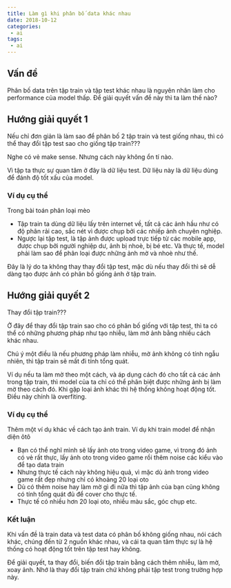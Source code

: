 ```yaml
---
title: Làm gì khi phân bố data khác nhau
date: 2018-10-12
categories:
 - ai
tags:
 - ai
---
```

## Vấn đề
Phân bố data trên tập train và tập test khác nhau là nguyên nhân làm cho performance của model thấp. 
Để giải quyết vấn đề này thì ta làm thế nào?


## Hướng giải quyết 1
Nếu chỉ đơn giản là làm sao để phân bố 2 tập train và test giống nhau, thì có thể thay đổi tập test sao cho giống tập train???

Nghe có vẻ make sense. Nhưng cách này không ổn tí nào.

Vì tập ta thực sự quan tâm ở đây là dữ liệu test. Dữ liệu này là dữ liệu dùng để đánh độ tốt xấu của model.

### Ví dụ cụ thể
Trong bài toán phân loại mèo
- Tập train ta dùng dữ liệu lấy trên internet về, tất cả các ảnh hầu như có độ phân rải cao, sắc nét vì được chụp bởi các nhiếp ảnh chuyên nghiệp. 
- Ngược lại tập test, là tập ảnh được upload trực tiếp từ các mobile app, được chụp bởi người nghiệp dư, ảnh bị nhoè, bị bé etc. 
Và thực tế, model phải làm sao để phân loại được những ảnh mờ và nhoè như thế. 

Đây là lý do ta không thay thay đổi tập test, mặc dù nếu thay đổi thì sẽ dễ dàng tạo được ảnh có phân bố giống ảnh ở tập train.


## Hướng giải quyết 2
Thay đổi tập train???

Ở đây để thay đổi tập train sao cho có phân bố giống với tập test, thì ta có thể có những phương pháp như tạo nhiễu, làm mờ ảnh bằng nhiều cách khác nhau.

Chú ý một điều là nếu phương pháp làm nhiễu, mờ ảnh không có tính ngẫu nhiên, thì tập train sẽ mất đi tính tổng quát.

Ví dụ nếu ta làm mờ theo một cách, và áp dụng cách đó cho tất cả các ảnh trong tập train, thì model của ta chỉ có thể phân biệt được những ảnh bị làm mờ theo cách đó. 
Khi gặp loại ảnh khác thì hệ thống không hoạt động tốt. Điều này chính là overfiting.

### Ví dụ cụ thể
Thêm một ví dụ khác về cách tạo ảnh train. Ví dụ khi train model để nhận diện ôtô
- Bạn có thể nghĩ mình sẽ lấy ảnh oto trong video game, vì trong đó ảnh có vẻ rất thực, lấy ảnh oto trong video game rồi thêm noise các kiểu vào để tạo data train
- Nhưng thực tế cách này không hiệu quả, vì mặc dù ảnh trong video game rất đẹp nhưng chỉ có khoảng 20 loại oto
- Dù có thêm noise hay làm mờ gì đi nữa thì tập ảnh của bạn cũng không có tính tổng quát đủ để cover cho thực tế.
- Thực tế có nhiều hơn 20 loại oto, nhiều màu sắc, góc chụp etc.

### Kết luận
Khi vấn đề là train data và test data có phân bố không giống nhau, nói cách khác, chúng đến từ 2 nguồn khác nhau,
và cái ta quan tâm thực sự là hệ thống có hoạt động tốt trên tập test hay không.

Để giải quyết, ta thay đổi, biến đổi tập train bằng cách thêm nhiễu, làm mờ, xoay ảnh. Nhớ là thay đổi tập train chứ không phải tập test trong trường hợp này.
